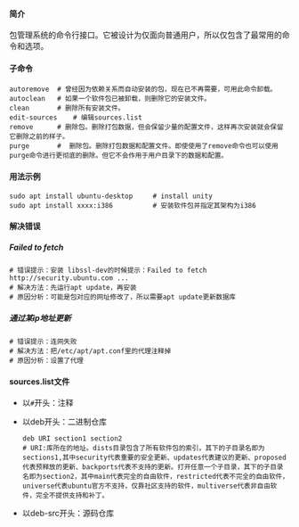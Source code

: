 #### 简介

包管理系统的命令行接口。它被设计为仅面向普通用户，所以仅包含了最常用的命令和选项。

#### 子命令

```
autoremove	# 曾经因为依赖关系而自动安装的包，现在已不再需要，可用此命令卸载。
autoclean	# 如果一个软件包已被卸载，则删除它的安装文件。
clean		# 删除所有安装文件。
edit-sources	# 编辑sources.list
remove		# 删除包。删除打包数据，但会保留少量的配置文件，这样再次安装就会保留它删除之前的样子。
purge		#  删除包。删除打包数据和配置文件。即使使用了remove命令也可以使用purge命令进行更彻底的删除。但它不会作用于用户目录下的数据和配置。
```



#### 用法示例

```
sudo apt install ubuntu-desktop		# install unity
sudo apt install xxxx:i386			# 安装软件包并指定其架构为i386
```

#### 解决错误

##### Failed to fetch

```
# 错误提示：安装 libssl-dev的时候提示：Failed to fetch http://security.ubuntu.com ...
# 解决方法：先运行apt update，再安装
# 原因分析：可能是包对应的网址修改了，所以需要apt update更新数据库
```

##### 通过某ip地址更新

```
# 错误提示：连网失败
# 解决方法：把/etc/apt/apt.conf里的代理注释掉
# 原因分析：设置了代理
```

#### sources.list文件

- 以`#`开头：注释

- 以deb开头：二进制仓库

  ```
  deb URI section1 section2
  # URI:库所在的地址。dists目录包含了所有软件包的索引，其下的子目录名即为sections1,其中security代表重要的安全更新、updates代表建议的更新、proposed代表预释放的更新、backports代表不支持的更新。打开任意一个子目录，其下的子目录名即为section2，其中main代表完全的自由软件，restricted代表不完全的自由软件，universe代表ubuntu官方不支持，仅靠社区支持的软件，multiverse代表非自由软件，完全不提供支持和补丁。
  ```

  

- 以deb-src开头：源码仓库

